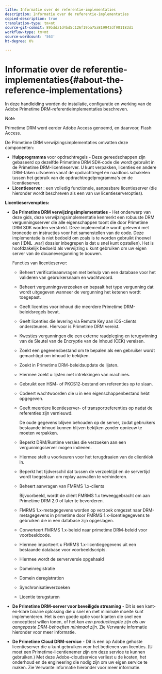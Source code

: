 ```yaml
---
title: Informatie over de referentie-implementaties
description: Informatie over de referentie-implementaties
copied-description: true
translation-type: tm+mt
source-git-commit: 89bdda1d4bd5c126f19ba75a819942df901183d1
workflow-type: tm+mt
source-wordcount: '563'
ht-degree: 0%

---
```



# Informatie over de referentie-implementaties{#about-the-reference-implementations}

In deze handleiding worden de installatie, configuratie en werking van de Adobe Primetime DRM-referentieimplementaties beschreven.

>[!NOTE]
>
>Primetime DRM werd eerder Adobe Access genoemd, en daarvoor, Flash Access.

De Primetime DRM verwijzingsimplementaties omvatten deze componenten:

* **Hulpprogramma**  voor opdrachtregels - Deze gereedschappen zijn gebaseerd op dezelfde Primetime DRM SDK-code die wordt gebruikt in de Primetime DRM-licentieserver. U kunt verpakken, licenties en andere DRM-taken uitvoeren vanaf de opdrachtregel en naadloos schakelen tussen het gebruik van de opdrachtregelprogramma&#39;s en de licentieserver.
* **Licentieserver** : een volledig functionele, aanpasbare licentieserver (die hieronder wordt beschreven als een van uw licentieserveropties).

**Licentieserveropties:**

* **De Primetime DRM verwijzingsimplementaties**  - Het onderwerp van deze gids, deze verwijzingsimplementatie kenmerkt een robuuste DRM vergunningsserver die alle eigenschappen toont die door Primetime DRM SDK worden verstrekt. Deze implementatie wordt geleverd met broncode en instructies voor het samenstellen van de code. Deze implementatie is niet bedoeld om zoals is te worden gebruikt (hoewel een [!DNL .war] dossier inbegrepen is dat u snel kunt opstellen). Het is hoofdzakelijk bedoeld als verwijzing u kunt gebruiken om uw eigen server van de douanevergunning te bouwen.

   Functies van licentieserver:

   * Beheert verificatieaanvragen met behulp van een database voor het valideren van gebruikersnaam en wachtwoord.
   * Beheert vergunningsverzoeken en bepaalt het type vergunning dat wordt uitgegeven wanneer de vergunning het ketenen wordt toegepast.
   * Geeft licenties voor inhoud die meerdere Primetime DRM-beleidsregels bevat.
   * Geeft licenties die levering via Remote Key aan iOS-clients ondersteunen. Hiervoor is Primetime DRM vereist.
   * Kwesties vergunningen die een externe raadpleging en terugwinning van de Sleutel van de Encryptie van de Inhoud (CEK) vereisen.
   * Zoekt een gegevensbestand om te bepalen als een gebruiker wordt gemachtigd om inhoud te bekijken.
   * Zoekt in Primetime DRM-beleidsupdate de lijsten.
   * Hiermee zoekt u lijsten met intrekkingen van machines.
   * Gebruikt een HSM- of PKCS12-bestand om referenties op te slaan.
   * Codeert wachtwoorden die u in een eigenschappenbestand hebt opgegeven.
   * Geeft meerdere licentieserver- of transportreferenties op nadat de referenties zijn vernieuwd.

      De oude gegevens blijven behouden op de server, zodat gebruikers bestaande inhoud kunnen blijven bekijken zonder opnieuw te moeten verpakken.
   * Beperkt DRM/Runtime versies die verzoeken aan een vergunningsserver mogen indienen.
   * Hiermee stelt u voorkeuren voor het terugdraaien van de clientklok in.
   * Beperkt het tijdverschil dat tussen de verzoektijd en de servertijd wordt toegestaan om replay aanvallen te verhinderen.
   * Beheert aanvragen van FMRMS 1.x-clients

      Bijvoorbeeld, wordt de cliënt FMRMS 1.x teweeggebracht om aan Primetime DRM 2.0 of later te bevorderen.
   * FMRMS 1.x-metagegevens worden op verzoek omgezet naar DRM-metagegevens in primetime door FMRMS 1.x-licentiegegevens te gebruiken die in een database zijn opgeslagen.
   * Converteert FMRMS 1.x-beleid naar primetime DRM-beleid voor voorbeeldcode.
   * Hiermee importeert u FMRMS 1.x-licentiegegevens uit een bestaande database voor voorbeeldscripts.
   * Hiermee wordt de serverversie opgehaald
   * Domeinregistratie
   * Domein deregistration
   * Synchronisatieverzoeken
   * Licentie terugsturen

* **De Primetime DRM-server voor beveiligde streaming**  - Dit is een kant-en-klare binaire oplossing die u snel en met minimale moeite kunt implementeren. Het is een goede optie voor klanten die snel een concepttest willen tonen, of het *kan een productieoptie zijn als uw aangepaste DRM-behoeften minimaal zijn.* Zie Verwante informatie hieronder voor meer informatie.

* **De Primetime Cloud DRM-service**  - Dit is een op Adobe gehoste licentieserver die u kunt gebruiken voor het bedienen van licenties. (U moet een Primetime-licentienemer zijn om deze service te kunnen gebruiken.) Met deze Adobe-cloudservice verliest u de kosten, het onderhoud en de engineering die nodig zijn om uw eigen service te maken. Zie Verwante informatie hieronder voor meer informatie.

